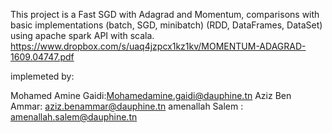This project is a Fast SGD with Adagrad and Momentum, comparisons with basic implementations (batch, SGD, minibatch)
(RDD, DataFrames, DataSet) using apache spark API with scala. 
https://www.dropbox.com/s/uaq4jzpcx1kz1kv/MOMENTUM-ADAGRAD-1609.04747.pdf


implemeted by: 

Mohamed Amine Gaidi:Mohamedamine.gaidi@dauphine.tn
Aziz Ben Ammar: aziz.benammar@dauphine.tn
amenallah Salem : amenallah.salem@dauphine.tn

